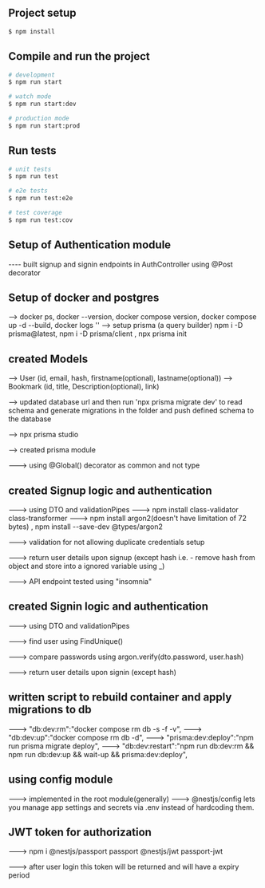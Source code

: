 ## Project setup

```bash
$ npm install
```

## Compile and run the project

```bash
# development
$ npm run start

# watch mode
$ npm run start:dev

# production mode
$ npm run start:prod
```

## Run tests

```bash
# unit tests
$ npm run test

# e2e tests
$ npm run test:e2e

# test coverage
$ npm run test:cov
```

## Setup of Authentication module
---- built signup and signin endpoints in AuthController using @Post decorator

## Setup of docker and postgres

--> docker ps, docker --version,  docker compose version, docker compose up -d --build, docker logs ''
--> setup prisma (a query builder) npm i -D prisma@latest, npm i -D prisma/client , npx prisma init

## created Models
--> User (id, email, hash, firstname(optional), lastname(optional))
--> Bookmark (id, title, Description(optional), link)

--> updated database url and then run 'npx prisma migrate dev' to read schema and generate migrations in the folder and push defined schema to the database

--> npx prisma studio

--> created prisma module

---> using @Global() decorator as common and not type

## created Signup logic and authentication

---> using DTO and validationPipes
--->  npm install class-validator class-transformer
---> npm install argon2(doesn't have limitation of 72 bytes) ,  npm install --save-dev @types/argon2

---> validation for not allowing duplicate credentials setup

---> return user details upon signup (except hash i.e. - remove hash from object and store into a ignored variable using _)

---> API endpoint tested using "insomnia"

## created Signin logic and authentication

---> using DTO and validationPipes

---> find user using FindUnique()

---> compare passwords using argon.verify(dto.password, user.hash)

---> return user details upon signin (except hash)

## written script to rebuild container and apply migrations to db

---> "db:dev:rm":"docker compose rm db -s -f -v",
---> "db:dev:up":"docker compose rm db -d",
---> "prisma:dev:deploy":"npm run prisma migrate deploy",
---> "db:dev:restart":"npm run db:dev:rm && npm run db:dev:up && wait-up && prisma:dev:deploy",

## using config module

---> implemented in the root module(generally)
---> @nestjs/config lets you manage app settings and secrets via .env instead of hardcoding them.

## JWT token for authorization

---> npm i @nestjs/passport passport @nestjs/jwt passport-jwt

---> after user login this token will be returned and will have a expiry period

